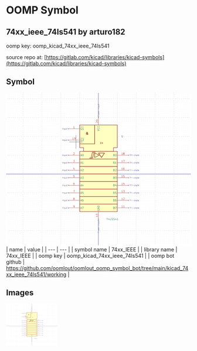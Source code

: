 # OOMP Symbol  
## 74xx_ieee_74ls541  by arturo182  
  
oomp key: oomp_kicad_74xx_ieee_74ls541  
  
source repo at: [https://gitlab.com/kicad/libraries/kicad-symbols](https://gitlab.com/kicad/libraries/kicad-symbols)  
## Symbol  
  
[![working.png](working_600.png)](working.png)  
| name | value | 
| --- | --- | 
| symbol name | 74xx_IEEE | 
| library name | 74xx_IEEE | 
| oomp key | oomp_kicad_74xx_ieee_74ls541 | 
| oomp bot github | https://github.com/oomlout/oomlout_oomp_symbol_bot/tree/main/kicad_74xx_ieee_74ls541/working | 
## Images  
  
[![working.png](working_140.png)](working.png)  
